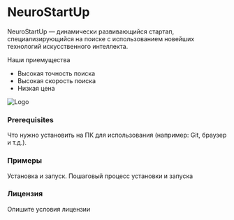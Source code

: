 # NeuroStartUp

NeuroStartUp — динамически развивающийся стартап, специализирующийся на поиске с использованием новейших технологий искусственного интеллекта.

Наши приемущества
* Высокая точность поиска
* Высокая скорость поиска
* Низкая цена

![Logo](https://camo.githubusercontent.com/c6727c717cad1e4820481abb87524f90782445c5/68747470733a2f2f692e696d6775722e636f6d2f495a4f525769492e706e67)

### Prerequisites
Что нужно установить на ПК для использования (например: Git, браузер и т.д.).

### Примеры
Установка и запуск. Пошаговый процесс установки и запуска

### Лицензия
Опишите условия лицензии